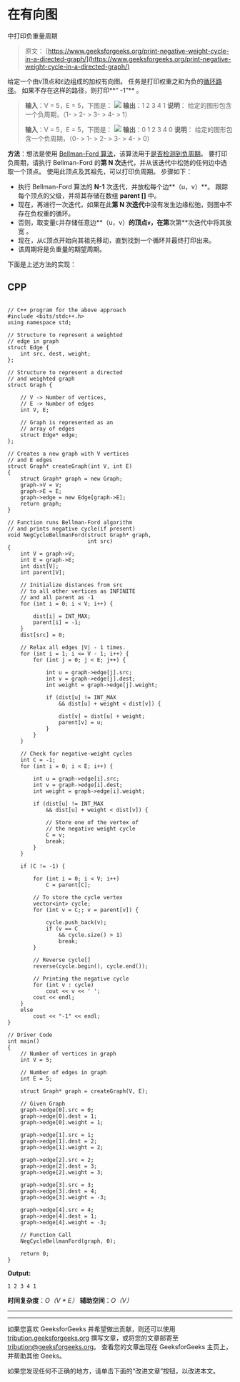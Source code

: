 # 在有向图

中打印负重量周期

> 原文： [https://www.geeksforgeeks.org/print-negative-weight-cycle-in-a-directed-graph/](https://www.geeksforgeeks.org/print-negative-weight-cycle-in-a-directed-graph/)

给定一个由`V`顶点和`E`边组成的加权有向图。 任务是打印权重之和为负的[循环路径](https://www.geeksforgeeks.org/detect-cycle-in-a-graph/)。 如果不存在这样的路径，则打印**“ -1”** 。

> **输入**：V = 5，E = 5，下图是：
> [![](img/b6a8be11d482e44be2545c89c47f5c22.png)](https://media.geeksforgeeks.org/wp-content/cdn-uploads/20200709132634/Example11.png) 
> **输出**：1 2 3 4 1
> **说明**：
> 给定的图形包含一个负周期，（1- > 2- > 3- > 4- > 1）
> 
> **输入**：V = 5，E = 5，下图是：
> [![](img/8221d6bef2b8a82b895db9bbc3cf0a0e.png)](https://media.geeksforgeeks.org/wp-content/cdn-uploads/20200709132651/Example1-1.png) 
> **输出**：0 1 2 3 4 0
> **说明**：
> 给定的图形包含一个负周期，（0- > 1- > 2- > 3- > 4- > 0）

**方法**：想法是使用 [Bellman-Ford 算法](https://www.geeksforgeeks.org/bellman-ford-algorithm-dp-23/)，该算法用于[是否检测到负周期](https://www.geeksforgeeks.org/detect-negative-cycle-graph-bellman-ford/)。 要打印负周期，请执行 Bellman-Ford 的**第 N 次**迭代，并从该迭代中松弛的任何边中选取一个顶点。 使用此顶点及其祖先，可以打印负周期。 步骤如下：

*   执行 Bellman-Ford 算法的 **N-1** 次迭代，并放松每个边**（u，v）**。 跟踪每个顶点的父级，并将其存储在数组 **parent []** 中。
*   现在，再进行一次迭代，如果在此**第 N 次迭代**中没有发生边缘松弛，则图中不存在负权重的循环。
*   否则，取变量`C`并存储任意边**（u，v）**的顶点`v`，在第**次第**次迭代中将其放宽 。
*   现在，从`C`顶点开始向其祖先移动，直到找到一个循环并最终打印出来。
*   该周期将是负重量的期望周期。

下面是上述方法的实现：

## CPP

```

// C++ program for the above approach 
#include <bits/stdc++.h> 
using namespace std; 

// Structure to represent a weighted 
// edge in graph 
struct Edge { 
    int src, dest, weight; 
}; 

// Structure to represent a directed 
// and weighted graph 
struct Graph { 

    // V -> Number of vertices, 
    // E -> Number of edges 
    int V, E; 

    // Graph is represented as an 
    // array of edges 
    struct Edge* edge; 
}; 

// Creates a new graph with V vertices 
// and E edges 
struct Graph* createGraph(int V, int E) 
{ 
    struct Graph* graph = new Graph; 
    graph->V = V; 
    graph->E = E; 
    graph->edge = new Edge[graph->E]; 
    return graph; 
} 

// Function runs Bellman-Ford algorithm 
// and prints negative cycle(if present) 
void NegCycleBellmanFord(struct Graph* graph, 
                         int src) 
{ 
    int V = graph->V; 
    int E = graph->E; 
    int dist[V]; 
    int parent[V]; 

    // Initialize distances from src 
    // to all other vertices as INFINITE 
    // and all parent as -1 
    for (int i = 0; i < V; i++) { 

        dist[i] = INT_MAX; 
        parent[i] = -1; 
    } 
    dist[src] = 0; 

    // Relax all edges |V| - 1 times. 
    for (int i = 1; i <= V - 1; i++) { 
        for (int j = 0; j < E; j++) { 

            int u = graph->edge[j].src; 
            int v = graph->edge[j].dest; 
            int weight = graph->edge[j].weight; 

            if (dist[u] != INT_MAX 
                && dist[u] + weight < dist[v]) { 

                dist[v] = dist[u] + weight; 
                parent[v] = u; 
            } 
        } 
    } 

    // Check for negative-weight cycles 
    int C = -1; 
    for (int i = 0; i < E; i++) { 

        int u = graph->edge[i].src; 
        int v = graph->edge[i].dest; 
        int weight = graph->edge[i].weight; 

        if (dist[u] != INT_MAX 
            && dist[u] + weight < dist[v]) { 

            // Store one of the vertex of 
            // the negative weight cycle 
            C = v; 
            break; 
        } 
    } 

    if (C != -1) { 

        for (int i = 0; i < V; i++) 
            C = parent[C]; 

        // To store the cycle vertex 
        vector<int> cycle; 
        for (int v = C;; v = parent[v]) { 

            cycle.push_back(v); 
            if (v == C 
                && cycle.size() > 1) 
                break; 
        } 

        // Reverse cycle[] 
        reverse(cycle.begin(), cycle.end()); 

        // Printing the negative cycle 
        for (int v : cycle) 
            cout << v << ' '; 
        cout << endl; 
    } 
    else
        cout << "-1" << endl; 
} 

// Driver Code 
int main() 
{ 
    // Number of vertices in graph 
    int V = 5; 

    // Number of edges in graph 
    int E = 5; 

    struct Graph* graph = createGraph(V, E); 

    // Given Graph 
    graph->edge[0].src = 0; 
    graph->edge[0].dest = 1; 
    graph->edge[0].weight = 1; 

    graph->edge[1].src = 1; 
    graph->edge[1].dest = 2; 
    graph->edge[1].weight = 2; 

    graph->edge[2].src = 2; 
    graph->edge[2].dest = 3; 
    graph->edge[2].weight = 3; 

    graph->edge[3].src = 3; 
    graph->edge[3].dest = 4; 
    graph->edge[3].weight = -3; 

    graph->edge[4].src = 4; 
    graph->edge[4].dest = 1; 
    graph->edge[4].weight = -3; 

    // Function Call 
    NegCycleBellmanFord(graph, 0); 

    return 0; 
} 

```

**Output:**

```
1 2 3 4 1

```

**时间复杂度**：*O（V * E）*
**辅助空间**：*O（V）*



* * *

* * *

如果您喜欢 GeeksforGeeks 并希望做出贡献，则还可以使用 [tribution.geeksforgeeks.org](https://contribute.geeksforgeeks.org/) 撰写文章，或将您的文章邮寄至 tribution@geeksforgeeks.org。 查看您的文章出现在 GeeksforGeeks 主页上，并帮助其他 Geeks。

如果您发现任何不正确的地方，请单击下面的“改进文章”按钮，以改进本文。